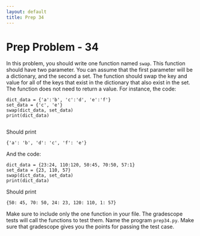 ```yaml
---
layout: default
title: Prep 34
---
```


# Prep Problem - 34

In this problem, you should write one function named `swap`.
This function should have two parameter.
You can assume that the first parameter will be a dictionary, and the second a set.
The function should swap the key and value for all of the keys that exist in the dictionary that also exist in the set.
The function does not need to return a value.
For instance, the code:

```
dict_data = {'a':'b', 'c':'d', 'e':'f'}
set_data = {'c', 'e'}
swap(dict_data, set_data)
print(dict_data)
    
```

Should print

```
{'a': 'b', 'd': 'c', 'f': 'e'}
```

And the code:

```
dict_data = {23:24, 110:120, 50:45, 70:50, 57:1}
set_data = {23, 110, 57}
swap(dict_data, set_data)
print(dict_data)
```

Should print

```
{50: 45, 70: 50, 24: 23, 120: 110, 1: 57}
```

Make sure to include only the one function in your file.
The gradescope tests will call the functions to test them.
Name the program `prep34.py`.
Make sure that gradescope gives you the points for passing the test case.

